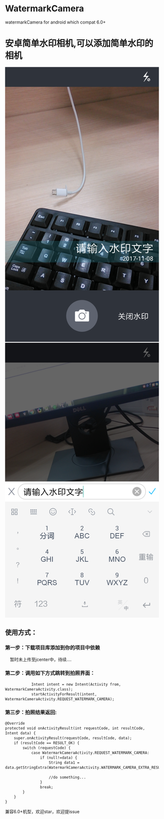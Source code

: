 # WatermarkCamera
watermarkCamera for android which compat 6.0+
# 安卓简单水印相机,可以添加简单水印的相机
![效果图](https://github.com/jackyHuangH/WatermarkCameraLib/blob/master/watermarkcameralib/arts/TIM%E5%9B%BE%E7%89%8720171108174700.png)
![添加水印](https://github.com/jackyHuangH/WatermarkCameraLib/blob/master/watermarkcameralib/arts/TIM%E5%9B%BE%E7%89%8720171108175035.png)


## 使用方式：
### 第一步：下载项目库添加到你的项目中依赖
     暂时未上传至jcenter中，待续....
### 第二步：调用如下方式跳转到拍照界面：

                Intent intent = new Intent(Activity from, WatermarkCameraActivity.class);
                startActivityForResult(intent, WatermarkCameraActivity.REQUEST_WATERMARK_CAMERA);


### 第三步：拍照结果返回:

    @Override
    protected void onActivityResult(int requestCode, int resultCode, Intent data) {
        super.onActivityResult(requestCode, resultCode, data);
        if (resultCode == RESULT_OK) {
            switch (requestCode) {
                case WatermarkCameraActivity.REQUEST_WATERMARK_CAMERA:
                    if (null!=data) {
                        String data1 = data.getStringExtra(WatermarkCameraActivity.WATERMARK_CAMERA_EXTRA_RESULT);
                       
                        //do something...
                    }
                    break;
            }
        }
    }

兼容6.0+机型，欢迎star，欢迎提issue
